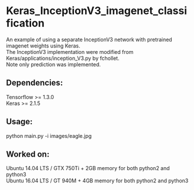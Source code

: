 # Keras_InceptionV3_imagenet_classification
An example of using a separate InceptionV3 network with pretrained imagenet weights using Keras.\
The InceptionV3 implementation were modified from  Keras/applications/inception_V3.py by fchollet.\
Note only prediction was implemented.

## Dependencies:
Tensorflow >= 1.3.0 \
Keras >= 2.1.5

## Usage:
python main.py -i images/eagle.jpg

## Worked on:
Ubuntu 14.04 LTS / GTX 750Ti + 2GB memory for both python2 and python3\
Ubuntu 16.04 LTS / GT 940M + 4GB memory for both python2 and python3
